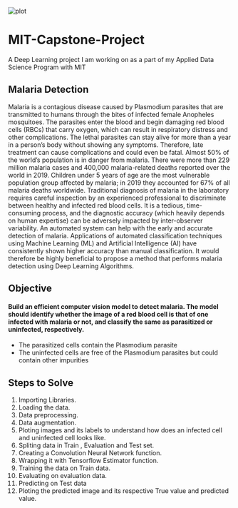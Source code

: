 ![plot](https://user-images.githubusercontent.com/10033026/159179539-83296cd2-8484-4d90-b354-0f6d672d82fe.png)

# MIT-Capstone-Project
A Deep Learning project I am working on as a part of my Applied Data Science Program with MIT

## **Malaria Detection**

Malaria is a contagious disease caused by Plasmodium parasites that are transmitted to humans through the bites of infected female Anopheles mosquitoes. The parasites enter the blood and begin damaging red blood cells (RBCs) that carry oxygen, which can result in respiratory distress and other complications. The lethal parasites can stay alive for more than a year in a person’s body without showing any symptoms. Therefore, late treatment can cause complications and could even be fatal. Almost 50% of the world’s population is in danger from malaria. There were more than 229 million malaria cases and 400,000 malaria-related deaths reported over the world in 2019. Children under 5 years of age are the most vulnerable population group affected by malaria; in 2019 they accounted for 67% of all malaria deaths worldwide. Traditional diagnosis of malaria in the laboratory requires careful inspection by an experienced professional to discriminate between healthy and infected red blood cells. It is a tedious, time-consuming process, and the diagnostic accuracy (which heavily depends on human expertise) can be adversely impacted by inter-observer variability. An automated system can help with the early and accurate detection of malaria. Applications of automated classification techniques using Machine Learning (ML) and Artificial Intelligence (AI) have consistently shown higher accuracy than manual classification. It would therefore be highly beneficial to propose a method that performs malaria detection using Deep Learning Algorithms.

## **Objective**

#### Build an efficient computer vision model to detect malaria. The model should identify whether the image of a red blood cell is that of one infected with malaria or not, and classify the same as parasitized or uninfected, respectively.

- The parasitized cells contain the Plasmodium parasite
- The uninfected cells are free of the Plasmodium parasites but could contain other impurities

## **Steps to Solve**

1. Importing Libraries.
2. Loading the data.
3. Data preprocessing.
4. Data augmentation.
5. Ploting images and its labels to understand how does an infected cell and uninfected cell looks like.
6. Spliting data in Train , Evaluation and Test set.
7. Creating a Convolution Neural Network function.
8. Wrapping it with Tensorflow Estimator function.
9. Training the data on Train data.
10. Evaluating on evaluation data.
11. Predicting on Test data
12. Ploting the predicted image and its respective True value and predicted value.
